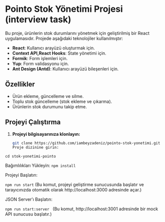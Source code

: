 # Pointo Stok Yönetimi Projesi (interview task)

Bu proje, ürünlerin stok durumlarını yönetmek için geliştirilmiş bir React uygulamasıdır. Projede aşağıdaki teknolojiler kullanılmıştır:

- **React**: Kullanıcı arayüzü oluşturmak için.
- **Context API,React Hooks**: State yönetimi için.
- **Formik**: Form işlemleri için.
- **Yup**: Form validasyonu için.
- **Ant Design (Antd)**: Kullanıcı arayüzü bileşenleri için.

## Özellikler

- Ürün ekleme, güncelleme ve silme.
- Toplu stok güncelleme (stok ekleme ve çıkarma).
- Ürünlerin stok durumunu takip etme.

## Projeyi Çalıştırma

1. **Projeyi bilgisayarınıza klonlayın:**
   ```bash
   git clone https://github.com/iambeyzadeniz/pointo-stok-yonetimi.git
   Proje dizinine girin:
   ```

`cd stok-yonetimi-pointo`

Bağımlılıkları Yükleyin:
`npm install`

Projeyi Başlatın:

`npm run start` (Bu komut, projeyi geliştirme sunucusunda başlatır ve tarayıcınızda otomatik olarak http://localhost:3000 adresinde açar.)

JSON Server'ı Başlatın:

`npm run start:server ` (Bu komut, http://localhost:3001 adresinde bir mock API sunucusu başlatır.)
